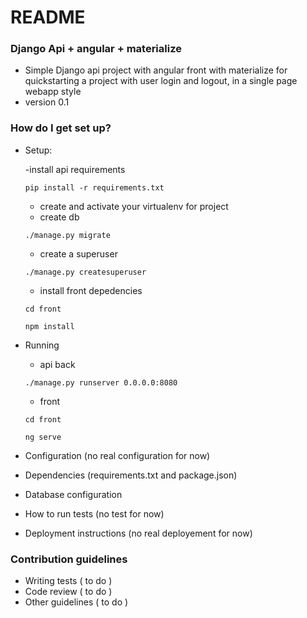 # README #


### Django Api + angular + materialize ###

* Simple Django api project with angular front with materialize for quickstarting a project with user login and logout, in a single page webapp style
* version 0.1


### How do I get set up? ###

* Setup:
    
    -install api requirements
    
    <code>pip install -r requirements.txt</code>
    
    - create and activate your virtualenv for project
    - create db
    
    <code>./manage.py migrate</code>
    
    - create a superuser
     
    <code>./manage.py createsuperuser</code>
    
    - install front depedencies
    
    <code>cd front</code>
    
    <code>npm install</code>
    
* Running

    - api back
    
    <code>./manage.py runserver 0.0.0.0:8080</code>
    
    - front
    
    <code>cd front</code>
    
    <code>ng serve</code>
    
    
* Configuration (no real configuration for now)
* Dependencies (requirements.txt and package.json)
* Database configuration
* How to run tests (no test for now)
* Deployment instructions (no real deployement for now)

### Contribution guidelines ###

* Writing tests ( to do )
* Code review ( to do )
* Other guidelines ( to do )
